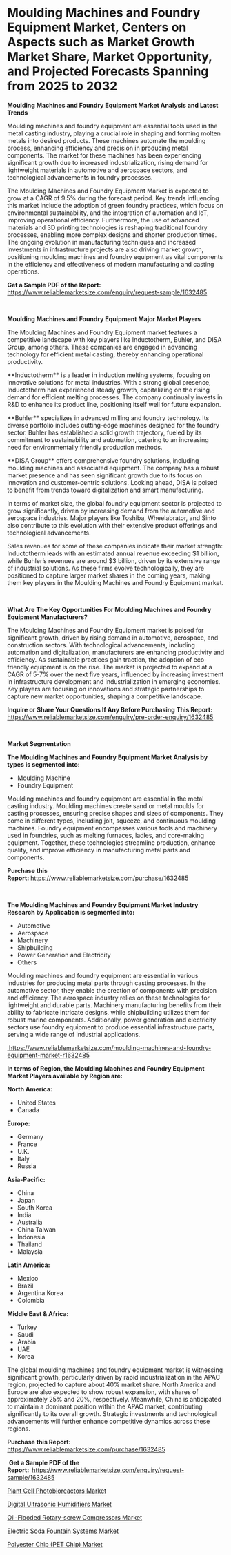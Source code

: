 <p><h1>Moulding Machines and Foundry Equipment Market, Centers on Aspects such as Market Growth Market Share, Market Opportunity, and Projected Forecasts Spanning from 2025 to 2032</h1></p><p><strong>Moulding Machines and Foundry Equipment Market Analysis and Latest Trends</strong></p>
<p><p>Moulding machines and foundry equipment are essential tools used in the metal casting industry, playing a crucial role in shaping and forming molten metals into desired products. These machines automate the moulding process, enhancing efficiency and precision in producing metal components. The market for these machines has been experiencing significant growth due to increased industrialization, rising demand for lightweight materials in automotive and aerospace sectors, and technological advancements in foundry processes.</p><p>The Moulding Machines and Foundry Equipment Market is expected to grow at a CAGR of 9.5% during the forecast period. Key trends influencing this market include the adoption of green foundry practices, which focus on environmental sustainability, and the integration of automation and IoT, improving operational efficiency. Furthermore, the use of advanced materials and 3D printing technologies is reshaping traditional foundry processes, enabling more complex designs and shorter production times. The ongoing evolution in manufacturing techniques and increased investments in infrastructure projects are also driving market growth, positioning moulding machines and foundry equipment as vital components in the efficiency and effectiveness of modern manufacturing and casting operations.</p></p>
<p><strong>Get a Sample PDF of the Report:&nbsp;</strong> <a href="https://www.reliablemarketsize.com/enquiry/request-sample/1632485?utm_campaign=1879&utm_medium=2&utm_source=Github&utm_content=ia&utm_term=29032025&utm_id=moulding-machines-and-foundry-equipment">https://www.reliablemarketsize.com/enquiry/request-sample/1632485</a></p>
<p>&nbsp;</p>
<p><strong>Moulding Machines and Foundry Equipment Major Market Players</strong></p>
<p><p>The Moulding Machines and Foundry Equipment market features a competitive landscape with key players like Inductotherm, Buhler, and DISA Group, among others. These companies are engaged in advancing technology for efficient metal casting, thereby enhancing operational productivity.</p><p>**Inductotherm** is a leader in induction melting systems, focusing on innovative solutions for metal industries. With a strong global presence, Inductotherm has experienced steady growth, capitalizing on the rising demand for efficient melting processes. The company continually invests in R&D to enhance its product line, positioning itself well for future expansion.</p><p>**Buhler** specializes in advanced milling and foundry technology. Its diverse portfolio includes cutting-edge machines designed for the foundry sector. Buhler has established a solid growth trajectory, fueled by its commitment to sustainability and automation, catering to an increasing need for environmentally friendly production methods.</p><p>**DISA Group** offers comprehensive foundry solutions, including moulding machines and associated equipment. The company has a robust market presence and has seen significant growth due to its focus on innovation and customer-centric solutions. Looking ahead, DISA is poised to benefit from trends toward digitalization and smart manufacturing.</p><p>In terms of market size, the global foundry equipment sector is projected to grow significantly, driven by increasing demand from the automotive and aerospace industries. Major players like Toshiba, Wheelabrator, and Sinto also contribute to this evolution with their extensive product offerings and technological advancements.</p><p>Sales revenues for some of these companies indicate their market strength: Inductotherm leads with an estimated annual revenue exceeding $1 billion, while Buhler’s revenues are around $3 billion, driven by its extensive range of industrial solutions. As these firms evolve technologically, they are positioned to capture larger market shares in the coming years, making them key players in the Moulding Machines and Foundry Equipment market.</p></p>
<p>&nbsp;</p>
<p><strong>What Are The Key Opportunities For Moulding Machines and Foundry Equipment Manufacturers?</strong></p>
<p><p>The Moulding Machines and Foundry Equipment market is poised for significant growth, driven by rising demand in automotive, aerospace, and construction sectors. With technological advancements, including automation and digitalization, manufacturers are enhancing productivity and efficiency. As sustainable practices gain traction, the adoption of eco-friendly equipment is on the rise. The market is projected to expand at a CAGR of 5-7% over the next five years, influenced by increasing investment in infrastructure development and industrialization in emerging economies. Key players are focusing on innovations and strategic partnerships to capture new market opportunities, shaping a competitive landscape.</p></p>
<p><strong>Inquire or Share Your Questions If Any Before Purchasing This Report:</strong> <a href="https://www.reliablemarketsize.com/enquiry/pre-order-enquiry/1632485?utm_campaign=1879&utm_medium=2&utm_source=Github&utm_content=ia&utm_term=29032025&utm_id=moulding-machines-and-foundry-equipment">https://www.reliablemarketsize.com/enquiry/pre-order-enquiry/1632485</a></p>
<p>&nbsp;</p>
<p><strong>Market Segmentation</strong></p>
<p><strong>The Moulding Machines and Foundry Equipment Market Analysis by types is segmented into:</strong></p>
<p><ul><li>Moulding Machine</li><li>Foundry Equipment</li></ul></p>
<p><p>Moulding machines and foundry equipment are essential in the metal casting industry. Moulding machines create sand or metal moulds for casting processes, ensuring precise shapes and sizes of components. They come in different types, including jolt, squeeze, and continuous moulding machines. Foundry equipment encompasses various tools and machinery used in foundries, such as melting furnaces, ladles, and core-making equipment. Together, these technologies streamline production, enhance quality, and improve efficiency in manufacturing metal parts and components.</p></p>
<p><strong>Purchase this Report:&nbsp;</strong><a href="https://www.reliablemarketsize.com/purchase/1632485?utm_campaign=1879&utm_medium=2&utm_source=Github&utm_content=ia&utm_term=29032025&utm_id=moulding-machines-and-foundry-equipment">https://www.reliablemarketsize.com/purchase/1632485</a></p>
<p>&nbsp;</p>
<p><strong>The Moulding Machines and Foundry Equipment Market Industry Research by Application is segmented into:</strong></p>
<p><ul><li>Automotive</li><li>Aerospace</li><li>Machinery</li><li>Shipbuilding</li><li>Power Generation and Electricity</li><li>Others</li></ul></p>
<p><p>Moulding machines and foundry equipment are essential in various industries for producing metal parts through casting processes. In the automotive sector, they enable the creation of components with precision and efficiency. The aerospace industry relies on these technologies for lightweight and durable parts. Machinery manufacturing benefits from their ability to fabricate intricate designs, while shipbuilding utilizes them for robust marine components. Additionally, power generation and electricity sectors use foundry equipment to produce essential infrastructure parts, serving a wide range of industrial applications.</p></p>
<p><a href="https://www.reliablemarketsize.com/moulding-machines-and-foundry-equipment-market-r1632485?utm_campaign=1879&utm_medium=2&utm_source=Github&utm_content=ia&utm_term=29032025&utm_id=moulding-machines-and-foundry-equipment">&nbsp;https://www.reliablemarketsize.com/moulding-machines-and-foundry-equipment-market-r1632485</a></p>
<p><strong>In terms of Region, the Moulding Machines and Foundry Equipment Market Players available by Region are:</strong></p>
<p>
    <p> <strong> North America: </strong>
        <ul>
            <li>United States</li>
            <li>Canada</li>
        </ul>
        </p> 
    <p> <strong> Europe: </strong>
        <ul>
            <li>Germany</li>
            <li>France</li>
            <li>U.K.</li>
            <li>Italy</li>
            <li>Russia</li>
        </ul>
        </p> 
    <p> <strong> Asia-Pacific: </strong>
        <ul>
            <li>China</li>
            <li>Japan</li>
            <li>South Korea</li>
            <li>India</li>
            <li>Australia</li>
            <li>China Taiwan</li>
            <li>Indonesia</li>
            <li>Thailand</li>
            <li>Malaysia</li>
        </ul>
        </p> 
    <p> <strong> Latin America: </strong>
        <ul>
            <li>Mexico</li>
            <li>Brazil</li>
            <li>Argentina Korea</li>
            <li>Colombia</li>
        </ul>
        </p> 
    <p> <strong> Middle East & Africa: </strong>
        <ul>
            <li>Turkey</li>
            <li>Saudi</li>
            <li>Arabia</li>
            <li>UAE</li>
            <li>Korea</li>
        </ul>
    </p>
    </p>
<p><p>The global moulding machines and foundry equipment market is witnessing significant growth, particularly driven by rapid industrialization in the APAC region, projected to capture about 40% market share. North America and Europe are also expected to show robust expansion, with shares of approximately 25% and 20%, respectively. Meanwhile, China is anticipated to maintain a dominant position within the APAC market, contributing significantly to its overall growth. Strategic investments and technological advancements will further enhance competitive dynamics across these regions.</p></p>
<p><strong>Purchase this Report: </strong><a href="https://www.reliablemarketsize.com/purchase/1632485?utm_campaign=1879&utm_medium=2&utm_source=Github&utm_content=ia&utm_term=29032025&utm_id=moulding-machines-and-foundry-equipment">https://www.reliablemarketsize.com/purchase/1632485</a></p>
<p>&nbsp;<strong>Get a Sample PDF of the Report:&nbsp;&nbsp;</strong><a href="https://www.reliablemarketsize.com/enquiry/request-sample/1632485?utm_campaign=1879&utm_medium=2&utm_source=Github&utm_content=ia&utm_term=29032025&utm_id=moulding-machines-and-foundry-equipment">https://www.reliablemarketsize.com/enquiry/request-sample/1632485</a></p>
<p><strong></strong></p>
<p><p><a href="https://github.com/dichkotuanny/Market-Research-Report-List-1/blob/main/plant-cell-photobioreactors-market.md?utm_campaign=1879&utm_medium=2&utm_source=Github&utm_content=ia&utm_term=29032025&utm_id=moulding-machines-and-foundry-equipment">Plant Cell Photobioreactors Market</a></p><p><a href="https://github.com/marrahcerpas05/Market-Research-Report-List-1/blob/main/digital-ultrasonic-humidifiers-market.md?utm_campaign=1879&utm_medium=2&utm_source=Github&utm_content=ia&utm_term=29032025&utm_id=moulding-machines-and-foundry-equipment">Digital Ultrasonic Humidifiers Market</a></p><p><a href="https://github.com/rojannovarwd/Market-Research-Report-List-1/blob/main/oil-flooded-rotary-screw-compressors-market.md?utm_campaign=1879&utm_medium=2&utm_source=Github&utm_content=ia&utm_term=29032025&utm_id=moulding-machines-and-foundry-equipment">Oil-Flooded Rotary-screw Compressors Market</a></p><p><a href="https://github.com/rullihipes6h/Market-Research-Report-List-1/blob/main/electric-soda-fountain-systems-market.md?utm_campaign=1879&utm_medium=2&utm_source=Github&utm_content=ia&utm_term=29032025&utm_id=moulding-machines-and-foundry-equipment">Electric Soda Fountain Systems Market</a></p><p><a href="https://github.com/dandatesha7q/Market-Research-Report-List-1/blob/main/polyester-chip-pet-chip-market.md?utm_campaign=1879&utm_medium=2&utm_source=Github&utm_content=ia&utm_term=29032025&utm_id=moulding-machines-and-foundry-equipment">Polyester Chip (PET Chip) Market</a></p></p>